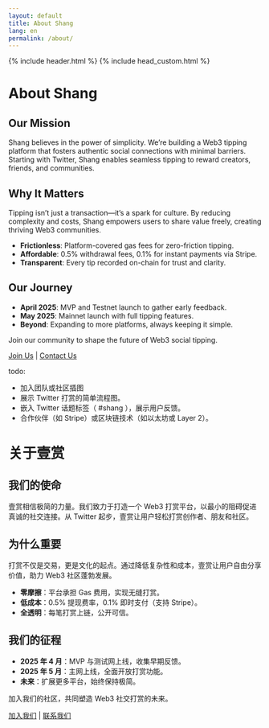```yaml
---
layout: default
title: About Shang
lang: en
permalink: /about/
---
```

{% include header.html %}
{% include head_custom.html %}


# About Shang

## Our Mission

Shang believes in the power of simplicity. We’re building a Web3 tipping platform that fosters authentic social connections with minimal barriers. Starting with Twitter, Shang enables seamless tipping to reward creators, friends, and communities.

## Why It Matters

Tipping isn’t just a transaction—it’s a spark for culture. By reducing complexity and costs, Shang empowers users to share value freely, creating thriving Web3 communities.

- **Frictionless**: Platform-covered gas fees for zero-friction tipping.
- **Affordable**: 0.5% withdrawal fees, 0.1% for instant payments via Stripe.
- **Transparent**: Every tip recorded on-chain for trust and clarity.

## Our Journey

- **April 2025**: MVP and Testnet launch to gather early feedback.
- **May 2025**: Mainnet launch with full tipping features.
- **Beyond**: Expanding to more platforms, always keeping it simple.

Join our community to shape the future of Web3 social tipping.

[Join Us]((https://t.me/xCatKing)) | [Contact Us](https://t.me/xCatKing)

todo:
- 加入团队或社区插图
- 展示 Twitter 打赏的简单流程图。
- 嵌入 Twitter 话题标签（ #shang ），展示用户反馈。
- 合作伙伴（如 Stripe）或区块链技术（如以太坊或 Layer 2）。


# 关于壹赏

## 我们的使命

壹赏相信极简的力量。我们致力于打造一个 Web3 打赏平台，以最小的阻碍促进真诚的社交连接。从 Twitter 起步，壹赏让用户轻松打赏创作者、朋友和社区。

## 为什么重要

打赏不仅是交易，更是文化的起点。通过降低复杂性和成本，壹赏让用户自由分享价值，助力 Web3 社区蓬勃发展。

- **零摩擦**：平台承担 Gas 费用，实现无缝打赏。
- **低成本**：0.5% 提现费率，0.1% 即时支付（支持 Stripe）。
- **全透明**：每笔打赏上链，公开可信。

## 我们的征程

- **2025 年 4 月**：MVP 与测试网上线，收集早期反馈。
- **2025 年 5 月**：主网上线，全面开放打赏功能。
- **未来**：扩展更多平台，始终保持极简。

加入我们的社区，共同塑造 Web3 社交打赏的未来。

[加入我们](https://t.me/xCatKing) | [联系我们](https://t.me/xCatKing)
